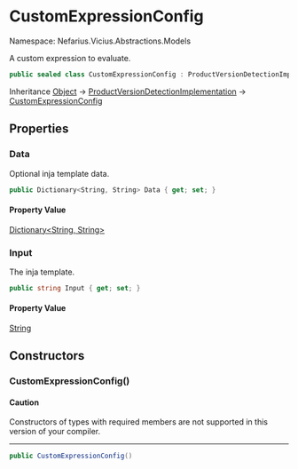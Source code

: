 # CustomExpressionConfig

Namespace: Nefarius.Vicius.Abstractions.Models

A custom expression to evaluate.

```csharp
public sealed class CustomExpressionConfig : ProductVersionDetectionImplementation
```

Inheritance [Object](https://docs.microsoft.com/en-us/dotnet/api/system.object) → [ProductVersionDetectionImplementation](./nefarius.vicius.abstractions.models.productversiondetectionimplementation.md) → [CustomExpressionConfig](./nefarius.vicius.abstractions.models.customexpressionconfig.md)

## Properties

### <a id="properties-data"/>**Data**

Optional inja template data.

```csharp
public Dictionary<String, String> Data { get; set; }
```

#### Property Value

[Dictionary&lt;String, String&gt;](https://docs.microsoft.com/en-us/dotnet/api/system.collections.generic.dictionary-2)<br>

### <a id="properties-input"/>**Input**

The inja template.

```csharp
public string Input { get; set; }
```

#### Property Value

[String](https://docs.microsoft.com/en-us/dotnet/api/system.string)<br>

## Constructors

### <a id="constructors-.ctor"/>**CustomExpressionConfig()**

#### Caution

Constructors of types with required members are not supported in this version of your compiler.

---

```csharp
public CustomExpressionConfig()
```
